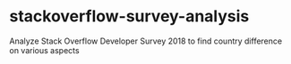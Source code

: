 # stackoverflow-survey-analysis
Analyze Stack Overflow Developer Survey 2018 to find country difference on various aspects
